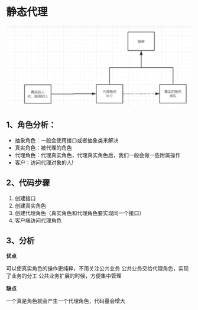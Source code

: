 # **静态代理**

![3763f625458b7b65a4e0303c97e89660](https://raw.githubusercontent.com/pickices/Typora/master/image/20210614203154.png)

## 1、角色分析：

- 抽象角色：一般会使用接口或者抽象类来解决
- 真实角色：被代理的角色
- 代理角色：代理真实角色，代理真实角色后，我们一般会做一些附属操作
- 客户：访问代理对象的人!

## 2、代码步骤

1. 创建接口
2. 创建真实角色
3. 创建代理角色（真实角色和代理角色要实现同一个接口）
4. 客户端访问代理角色

## 3、分析

**优点**

可以使真实角色的操作更纯粹，不用关注公共业务
公共业务交给代理角色，实现了业务的分工
公共业务扩展的时候，方便集中管理

**缺点**

一个真是角色就会产生一个代理角色，代码量会增大
